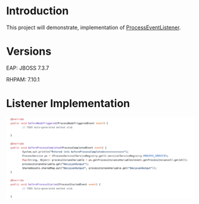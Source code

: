 Introduction
=============
This project will demonstrate, implementation of [ProcessEventListener](https://docs.jboss.org/drools/release/7.11.0.Final/kie-api-javadoc/).

Versions
========
EAP: JBOSS 7.3.7

RHPAM: 7.10.1

Listener Implementation
========================
![Listeenr](images/listener.png)


